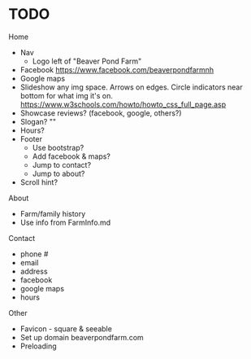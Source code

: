 # TODO

Home

- Nav
  - Logo left of "Beaver Pond Farm"
- Facebook https://www.facebook.com/beaverpondfarmnh
- Google maps
- Slideshow any img space. Arrows on edges. Circle indicators near bottom for what img it's on. https://www.w3schools.com/howto/howto_css_full_page.asp
- Showcase reviews? (facebook, google, others?)
- Slogan? ""
- Hours?
- Footer
  - Use bootstrap?
  - Add facebook & maps?
  - Jump to contact?
  - Jump to about?
- Scroll hint?

About

- Farm/family history
- Use info from FarmInfo.md

Contact

- phone #
- email
- address
- facebook
- google maps
- hours

Other

- Favicon - square & seeable
- Set up domain beaverpondfarm.com
- Preloading
